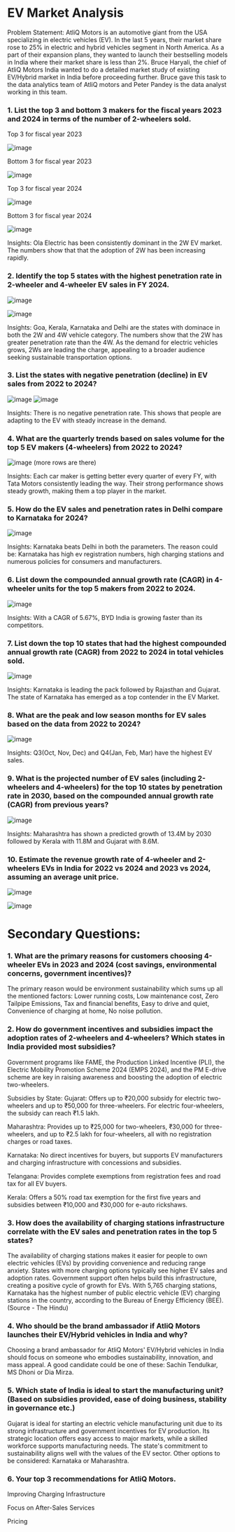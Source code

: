 # EV Market Analysis

Problem Statement:
AtliQ Motors is an automotive giant from the USA specializing in electric vehicles (EV). In the last 5 years, their market share rose to 25% in electric and hybrid vehicles segment in North America. As a part of their expansion plans, they wanted to launch their bestselling models in India where their market share is less than 2%. Bruce Haryali, the chief of AtliQ Motors India wanted to do a detailed market study of existing EV/Hybrid market in India before proceeding further. Bruce gave this task to the data analytics team of AtliQ motors and Peter Pandey is the data analyst working in this team.

### 1. List the top 3 and bottom 3 makers for the fiscal years 2023 and 2024 in terms of the number of 2-wheelers sold.

Top 3 for fiscal year 2023

![image](https://github.com/user-attachments/assets/8cb40b0c-94e1-4550-b260-cfb49e8920dc)

Bottom 3 for fiscal year 2023

![image](https://github.com/user-attachments/assets/ec1e9d8d-b49c-48a6-868c-b335d52955d8)

Top 3 for fiscal year 2024

![image](https://github.com/user-attachments/assets/d8f1dcb7-db2b-4ffd-8312-6ebec48606a9)

Bottom 3 for fiscal year 2024

![image](https://github.com/user-attachments/assets/17cb7a60-b10c-4c19-9cb2-1f609c308f80)

Insights: Ola Electric has been consistently dominant in the 2W EV market. The numbers show that that the adoption of 2W has been increasing rapidly.

### 2. Identify the top 5 states with the highest penetration rate in 2-wheeler and 4-wheeler EV sales in FY 2024.

![image](https://github.com/user-attachments/assets/a6231043-314f-4b28-a963-7f3fff5a7213)

![image](https://github.com/user-attachments/assets/3b1809fa-79ce-43e9-a626-df705003a919)

Insights: Goa, Kerala, Karnataka and Delhi are the states with dominace in both the 2W and 4W vehicle category. The numbers show that the 2W has greater penetration rate than the 4W. As the demand for electric vehicles grows, 2Ws are leading the charge, appealing to a broader audience seeking sustainable transportation options.

### 3. List the states with negative penetration (decline) in EV sales from 2022 to 2024?

![image](https://github.com/user-attachments/assets/8836c6c8-6abd-426c-849f-4ac0070f9ffe)
![image](https://github.com/user-attachments/assets/802f3936-8ee3-4875-a8ab-0985538961c9)

Insights: There is no negative penetration rate. This shows that people are adapting to the EV with steady increase in the demand.

### 4. What are the quarterly trends based on sales volume for the top 5 EV makers (4-wheelers) from 2022 to 2024?

![image](https://github.com/user-attachments/assets/5c9b517e-9328-452a-b057-dd094524cee7)
(more rows are there)

Insights: Each car maker is getting better every quarter of every FY, with Tata Motors consistently leading the way. Their strong performance shows steady growth, making them a top player in the market.

### 5. How do the EV sales and penetration rates in Delhi compare to Karnataka for 2024?

![image](https://github.com/user-attachments/assets/9ead274e-0232-448f-bbf7-bac8f341bad0)

Insights: Karnataka beats Delhi in both the parameters. The reason could be: Karnataka has high ev registration numbers, high charging stations and numerous policies for consumers and manufacturers.

### 6. List down the compounded annual growth rate (CAGR) in 4-wheeler units for the top 5 makers from 2022 to 2024.

![image](https://github.com/user-attachments/assets/356332a3-e4fa-428f-8833-a14d68e5a3e2)

Insights: With a CAGR of 5.67%, BYD India is growing faster than its competitors. 

### 7. List down the top 10 states that had the highest compounded annual growth rate (CAGR) from 2022 to 2024 in total vehicles sold.

![image](https://github.com/user-attachments/assets/5c730b4e-2ed4-4aa6-aefc-dee9f834e0b5)

Insights: Karnataka is leading the pack followed by Rajasthan and Gujarat. The state of Karnataka has emerged as a top contender in the EV Market.

### 8. What are the peak and low season months for EV sales based on the data from 2022 to 2024?

![image](https://github.com/user-attachments/assets/710b8ee8-493a-4994-95e3-22378ea91d0e)

Insights: Q3(Oct, Nov, Dec) and Q4(Jan, Feb, Mar) have the highest EV sales.

### 9. What is the projected number of EV sales (including 2-wheelers and 4-wheelers) for the top 10 states by penetration rate in 2030, based on the compounded annual growth rate (CAGR) from previous years?

![image](https://github.com/user-attachments/assets/51da74e2-deea-4ebc-91f7-71150f3a3339)

Insights: Maharashtra has shown a predicted growth of 13.4M by 2030 followed by Kerala with 11.8M and Gujarat with 8.6M.

### 10. Estimate the revenue growth rate of 4-wheeler and 2-wheelers EVs in India for 2022 vs 2024 and 2023 vs 2024, assuming an average unit price.

![image](https://github.com/user-attachments/assets/636061eb-0784-493e-9553-b6dcb21dc89f)

![image](https://github.com/user-attachments/assets/38d77bc8-ffac-4c7f-8f63-f45b6281c468)

# Secondary Questions:

### 1. What are the primary reasons for customers choosing 4-wheeler EVs in 2023 and 2024 (cost savings, environmental concerns, government incentives)?

The primary reason would be environment sustainability which sums up all the mentioned factors: Lower running costs, Low maintenance cost, Zero Tailpipe Emissions, Tax and financial benefits, Easy to drive and quiet, Convenience of charging at home, No noise pollution.

### 2. How do government incentives and subsidies impact the adoption rates of 2-wheelers and 4-wheelers? Which states in India provided most subsidies?

Government programs like FAME, the Production Linked Incentive (PLI), the Electric Mobility Promotion Scheme 2024 (EMPS 2024), and the PM E-drive scheme are key in raising awareness and boosting the adoption of electric two-wheelers.

Subsidies by State:
Gujarat: Offers up to ₹20,000 subsidy for electric two-wheelers and up to ₹50,000 for three-wheelers. For electric four-wheelers, the subsidy can reach ₹1.5 lakh.

Maharashtra: Provides up to ₹25,000 for two-wheelers, ₹30,000 for three-wheelers, and up to ₹2.5 lakh for four-wheelers, all with no registration charges or road taxes.

Karnataka: No direct incentives for buyers, but supports EV manufacturers and charging infrastructure with concessions and subsidies.

Telangana: Provides complete exemptions from registration fees and road tax for all EV buyers.

Kerala: Offers a 50% road tax exemption for the first five years and subsidies between ₹10,000 and ₹30,000 for e-auto rickshaws.

### 3. How does the availability of charging stations infrastructure correlate with the EV sales and penetration rates in the top 5 states?

The availability of charging stations makes it easier for people to own electric vehicles (EVs) by providing convenience and reducing range anxiety. States with more charging options typically see higher EV sales and adoption rates. Government support often helps build this infrastructure, creating a positive cycle of growth for EVs. With 5,765 charging stations, Karnataka has the highest number of public electric vehicle (EV) charging stations in the country, according to the Bureau of Energy Efficiency (BEE). (Source - The Hindu)

### 4. Who should be the brand ambassador if AtliQ Motors launches their EV/Hybrid vehicles in India and why?

Choosing a brand ambassador for AtliQ Motors' EV/Hybrid vehicles in India should focus on someone who embodies sustainability, innovation, and mass appeal. A good candidate could be one of these: Sachin Tendulkar, MS Dhoni or Dia Mirza.

### 5. Which state of India is ideal to start the manufacturing unit? (Based on subsidies provided, ease of doing business, stability in governance etc.)

Gujarat is ideal for starting an electric vehicle manufacturing unit due to its strong infrastructure and government incentives for EV production. Its strategic location offers easy access to major markets, while a skilled workforce supports manufacturing needs. The state's commitment to sustainability aligns well with the values of the EV sector. Other options to be considered: Karnataka or Maharashtra.

### 6. Your top 3 recommendations for AtliQ Motors.

Improving Charging Infrastructure

Focus on After-Sales Services

Pricing
